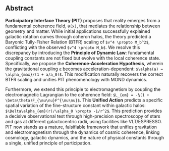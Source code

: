 ## Abstract

**Participatory Interface Theory (PIT)** proposes that reality emerges from a fundamental coherence field, `θ(x)`, that mediates the relationship between geometry and matter. While initial applications successfully explained galactic rotation curves through coheron halos, the theory predicted a Baryonic Tully-Fisher Relation (BTFR) scaling of `$v^4 \propto M_b^2$`, conflicting with the observed `$v^4 \propto M_b$`. We resolve this discrepancy by introducing the **Principle of Dynamic Law**: fundamental coupling constants are not fixed but evolve with the local coherence state. Specifically, we propose the **Coherence-Acceleration Hypothesis**, wherein the gravitational coupling `α` becomes acceleration-dependent: `$\alpha(a) = \alpha_{max}/(1 + a/a_0)$`. This modification naturally recovers the correct BTFR scaling and unifies PIT phenomenology with MOND dynamics.

Furthermore, we extend this principle to electromagnetism by coupling the electromagnetic Lagrangian to the coherence field: `$L_{em} = -¼(1 + \beta\theta)F_{\mu\nu}F^{\mu\nu}$`. This **Unified Action** predicts a specific spatial variation of the fine-structure constant within galactic halos: `$\Delta\alpha_{em}(r)/\alpha_0 \propto -1/r^2$`. This prediction provides a decisive observational test through high-precision spectroscopy of stars and gas at different galactocentric radii, using facilities like VLT/ESPRESSO. PIT now stands as a mature, falsifiable framework that unifies gravitation and electromagnetism through the dynamics of cosmic coherence, linking cosmology, galactic dynamics, and the nature of physical constants through a single, unified principle of participation.
